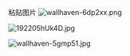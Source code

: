粘贴图片
![wallhaven-6dp2xx.png](https://gitee.com/BIGDragon962464/my-picture/raw/master/Picture/202308081558850.png)

![192205hUk4D.jpg](https://gitee.com/BIGDragon962464/my-picture/raw/master/Picture/202308100941717.jpg)





![wallhaven-5gmp51.jpg](https://gitee.com/BIGDragon962464/my-picture/raw/master/Picture/202308171204698.jpg)



